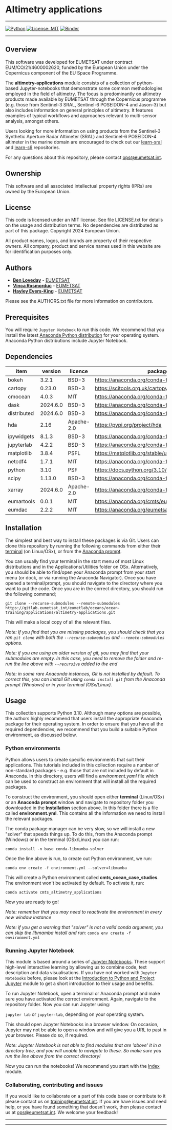 # Altimetry applications

<hr>

[![Python](https://img.shields.io/badge/python%203.10-anaconda-green)](https://www.anaconda.com/products/distribution)
[![License: MIT](https://img.shields.io/badge/License-MIT-green.svg)](LICENSE.txt)
[![Binder](https://mybinder.org/badge_logo.svg)](https://mybinder.org/v2/git/https%3A%2F%2Fgitlab.eumetsat.int%2Feumetlab%2Foceans%2Focean-training%2Fapplications%2Faltimetry-applications/HEAD?urlpath=%2Ftree%2FIndex.ipynb)

<hr>

## Overview
This software was developed for EUMETSAT under contract EUM/CO/21/4600002620, funded by the European Union under the Copernicus component of the EU Space Programme. 

The **altimetry-applications** module consists of a collection of python-based Jupyter-notebooks 
that demonstrate some common methodologies employed in the field of altimetry. The focus is predominantly
on altimetry products made available by EUMETSAT through the Copernicus programme (e.g. those from Sentinel-3 SRAL, Sentinel-6 POSEIDON-4 and Jason-3) 
but also includes information on general principles of altimetry. It features examples of typical workflows and approaches relevant to multi-sensor analysis, amongst others.

Users looking for more information on using products from the Sentinel-3 Synthetic Aperture Radar Altimeter (SRAL) and Sentinel-6 POSEIDON-4 altimeter in the marine domain are encouraged to check out our [learn-sral](https://gitlab.eumetsat.int/eumetlab/oceans/ocean-training/sensors/learn-sral) and [learn-s6](https://gitlab.eumetsat.int/eumetlab/oceans/ocean-training/sensors/learn-s6) repositories.

For any questions about this repository, please contact ops@eumetsat.int.

## Ownership
This software and all associated intellectual property rights (IPRs) are owned by the European Union.

## License
This code is licensed under an MIT license. See file LICENSE.txt for details on 
the usage and distribution terms. No dependencies are distributed as part of this 
package. Copyright 2024 European Union.

All product names, logos, and brands are property of their respective owners. 
All company, product and service names used in this website are for identification 
purposes only.

## Authors

* [**Ben Loveday**](mailto://ops@eumetsat.int) - [EUMETSAT](http://www.eumetsat.int)
* [**Vinca Rosmorduc**](mailto://ops@eumetsat.int) - [EUMETSAT](http://www.eumetsat.int)
* [**Hayley Evers-King**](mailto://ops@eumetsat.int) - [EUMETSAT](http://www.eumetsat.int)

Please see the AUTHORS.txt file for more information on contributors.

## Prerequisites

You will require `Jupyter Notebook` to run this code. We recommend that you install 
the latest [Anaconda Python distribution](https://www.anaconda.com/) for your 
operating system. Anaconda Python distributions include Jupyter Notebook.

## Dependencies

|item|version|licence|package info|
|---|---|---|---|
|bokeh|3.2.1|BSD-3|https://anaconda.org/conda-forge/bokeh|
|cartopy|0.23.0|BSD-3|https://scitools.org.uk/cartopy/docs/latest/copyright.html|
|cmocean|4.0.3|MIT|https://anaconda.org/conda-forge/cmocean|
|dask|2024.6.0|BSD-3|https://anaconda.org/conda-forge/dask|
|distributed|2024.6.0|BSD-3|https://anaconda.org/conda-forge/distributed| 
|hda|2.16|Apache-2.0|https://pypi.org/project/hda|
|ipywidgets|8.1.3|BSD-3|https://anaconda.org/conda-forge/ipywidgets|
|jupyterlab|4.2.2|BSD-3|https://anaconda.org/conda-forge/jupyterlab|
|matplotlib|3.8.4|PSFL|https://matplotlib.org/stable/users/project/license.html|
|netcdf4|1.7.1|MIT|https://anaconda.org/conda-forge/netcdf4|
|python|3.10|PSF|https://docs.python.org/3.10/license.html|
|scipy|1.13.0|BSD-3|https://anaconda.org/conda-forge/scipy|
|xarray|2024.6.0|Apache-2.0|https://anaconda.org/conda-forge/xarray|
|eumartools|0.0.1|MIT|https://anaconda.org/cmts/eumartools|
|eumdac|2.2.2|MIT|https://anaconda.org/eumetsat/eumdac|

## Installation

The simplest and best way to install these packages is via Git. Users can clone this 
repository by running the following commands from either their [terminal](https://tinyurl.com/2s44595a) 
(on Linux/OSx), or from the [Anaconda prompt](https://docs.anaconda.com/anaconda/user-guide/getting-started/). 

You can usually find your terminal in the start menu of most Linux distributions 
and in the Applications/Utilities folder  on OSx. Alternatively, you should be 
able to find/open your Anaconda prompt from your start menu (or dock, or via running 
the Anaconda Navigator). Once you have opened a terminal/prompt, you should navigate 
to the directory where you want to put the code. Once you are in the correct directory, 
you should run the following command;

`git clone --recurse-submodules --remote-submodules https://gitlab.eumetsat.int/eumetlab/oceans/ocean-training/applications/altimetry-applications.git`

This will make a local copy of all the relevant files.

*Note: If you find that you are missing packages, you should check that you ran 
`git clone` with both the `--recurse-submodules` and `--remote-submodules` options.*

*Note: if you are using an older version of git, you may find that your submodules are empty. 
In this case, you need to remove the folder and re-run the line above with `--recursive` added to the end*

*Note: in some rare Anaconda instances, Git is not installed by default. To correct 
this, you can install Git using `conda install git` from the Anaconda prompt (Windows) 
or in your terminal (OSx/Linux).*

## Usage

This collection supports Python 3.10. Although many options are possible, the 
authors highly recommend that users install the appropriate Anaconda package 
for their operating system. In order to ensure that you have all the required 
dependencies, we recommend that you build a suitable Python environment, as 
discussed below.

### Python environments

Python allows users to create specific environments that suit their applications. 
This tutorials included in this collection require a number of non-standard 
packages - e.g. those that are not included by default in Anaconda. In this 
directory, users will find a *environment.yaml* file which can be used to 
construct an environment that will install all the required packages.

To construct the environment, you should open either **terminal** (Linux/OSx) 
or an **Anaconda prompt** window and navigate to repository folder you downloaded 
in the **Installation** section above. In this folder there is a file called 
**environment.yml**. This contains all the information we need to install the relevant 
packages.

The conda package manager can be very slow, so we will install a new "solver" that 
speeds things up. To do this, from the Anaconda prompt (Windows) or in the terminal (OSx/Linux) 
you can run:

`conda install -n base conda-libmamba-solver`

Once the line above is run, to create out Python environment, we run:

`conda env create -f environment.yml --solver=libmamba`

This will create a Python environment called **cmts_ocean_case_studies**. The environment 
won't be activated by default. To activate it, run:

`conda activate cmts_altimetry_applications`

Now you are ready to go!

*Note: remember that you may need to reactivate the environment in every 
new window instance*

*Note: if you get a warning that "solver" is not a valid conda argument, you can 
skip the libmamba install and run:* `conda env create -f environment.yml`

### Running Jupyter Notebook

This module is based around a series of [Jupyter Notebooks](https://jupyter.org/). These support high-level interactive learning by allowing us to combine code, text description and data visualisations. If you have not worked with `Jupyter Notebooks` 
before, please look at the [Introduction to Python and Project Jupyter](./working-with-python/Intro_to_Python_and_Jupyter.ipynb) module to get a short introduction to their usage and benefits.

To run Jupyter Notebook, open a terminal or Anaconda prompt and make sure you have activated 
the correct environment. Again, navigate to the repository folder. Now you can run Jupyter using:

`jupyter lab` or `jupyter-lab`, depending on your operating system.

This should open Jupyter Notebooks in a browser window. On occasion, Jupyter may not
be able to open a window and will give you a URL to past in your browser. Please do
so, if required.

*Note: Jupyter Notebook is not able to find modules that are 'above' it in a directory 
tree, and you will unable to navigate to these. So make sure you run the line above 
from the correct directory!*

Now you can run the notebooks! We recommend you start with the [Index](./Index.ipynb) module.

### Collaborating, contributing and issues

If you would like to collaborate on a part of this code base or contribute to it 
please contact us on training@eumetsat.int. If you are have issues and 
need help, or you have found something that doesn't work, then please contact us 
at ops@eumetsat.int. We welcome your feedback!

<hr>
<hr>